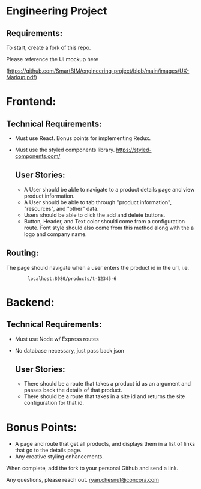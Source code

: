 # Engineering Project

## Requirements: 

To start, create a fork of this repo.

Please reference the UI mockup here 

(https://github.com/SmartBIM/engineering-project/blob/main/images/UX-Markup.pdf)

# Frontend: 
## Technical Requirements: 
- Must use React. Bonus points for implementing Redux.
- Must use the styled components library. https://styled-components.com/


	## User Stories: 
	- A User should be able to navigate to a product details page and view product information.
	- A User should be able to tab through "product information", "resources", and "other" data. 
	- Users should be able to click the add and delete buttons.  
	- Button, Header, and Text color should come from a configuration route. Font style should also come from this method along with the a logo and company name. 

## Routing: 
The page should navigate when a user enters the product id in the url, i.e. 
```
		localhost:8080/products/t-12345-6
```


# Backend: 
## Technical Requirements: 
- Must use Node w/ Express routes
- No database necessary, just pass back json 


	## User Stories: 
	- There should be a route that takes a product id as an argument and passes back the details of that product. 
	- There should be a route that takes in a site id and returns the site configuration for that id. 



# Bonus Points: 
- A page and route that get all products, and displays them in a list of links that go to the details page. 
- Any creative styling enhancements.  


When complete, add the fork to your personal Github and send a link. 

Any questions, please reach out.
ryan.chesnut@concora.com

